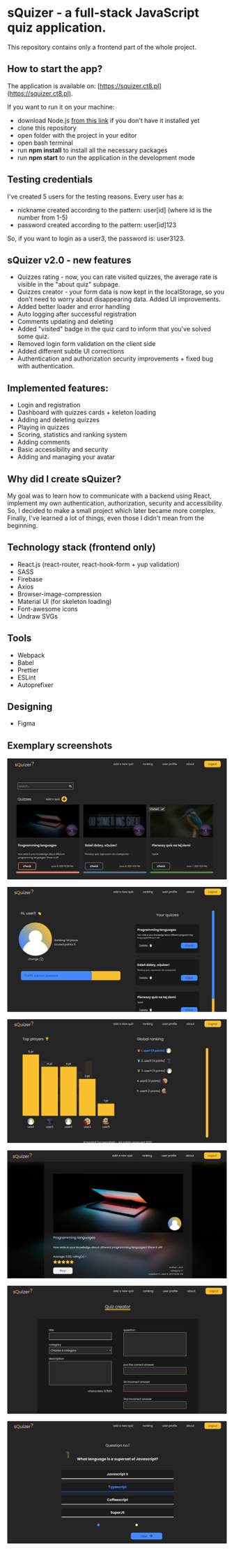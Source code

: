 # sQuizer - a full-stack JavaScript quiz application.

This repository contains only a frontend part of the whole project.

## How to start the app?

The application is available on: [https://squizer.ct8.pl](https://squizer.ct8.pl).

If you want to run it on your machine:
- download Node.js [from this link](https://nodejs.org/en/download/) if you don't have it installed yet
- clone this repository
- open folder with the project in your editor
- open bash terminal
- run **npm install** to install all the necessary packages
- run **npm start** to run the application in the development mode

## Testing credentials

I've created 5 users for the testing reasons. Every user has a:
- nickname created according to the pattern: user[id] (where id is the number from 1-5)
- password created according to the pattern: user[id]123

So, if you want to login as a user3, the password is: user3123.

## sQuizer v2.0 - new features

- Quizzes rating - now, you can rate visited quizzes, the average rate is visible in the "about quiz" subpage.
- Quizzes creator - your form data is now kept in the localStorage, so you don't need to worry about disappearing data. Added UI improvements.
- Added better loader and error handling
- Auto logging after successful registration
- Comments updating and deleting
- Added "visited" badge in the quiz card to inform that you've solved some quiz.
- Removed login form validation on the client side
- Added different subtle UI corrections
- Authentication and authorization security improvements + fixed bug with authentication.

## Implemented features:
- Login and registration
- Dashboard with quizzes cards + keleton loading
- Adding and deleting quizzes
- Playing in quizzes
- Scoring, statistics and ranking system
- Adding comments
- Basic accessibility and security
- Adding and managing your avatar

## Why did I create sQuizer?

My goal was to learn how to communicate with a backend using React, implement my own authentication, authorization, security and accessibility. So, I decided to make a small project which later became more complex. Finally, I've learned a lot of things, even those I didn't mean from the beginning.

## Technology stack (frontend only)
- React.js (react-router, react-hook-form + yup validation)
- SASS
- Firebase
- Axios
- Browser-image-compression
- Material UI (for skeleton loading)
- Font-awesome icons
- Undraw SVGs

## Tools
- Webpack
- Babel
- Prettier
- ESLint
- Autoprefixer

## Designing
- Figma

## Exemplary screenshots

![Dashboard](https://github.com/krzysztof01-sz/squizer-app-frontend/blob/main/screenshots/dashboard.png)

![User profile](https://github.com/krzysztof01-sz/squizer-app-frontend/blob/main/screenshots/profile.png)

![Ranking](https://github.com/krzysztof01-sz/squizer-app-frontend/blob/main/screenshots/ranking.png)

![Quiz presentation](https://github.com/krzysztof01-sz/squizer-app-frontend/blob/main/screenshots/about-quiz.png)

![Quiz creator](https://github.com/krzysztof01-sz/squizer-app-frontend/blob/main/screenshots/quizform.png)

![Game](https://github.com/krzysztof01-sz/squizer-app-frontend/blob/main/screenshots/quizgame.png)

